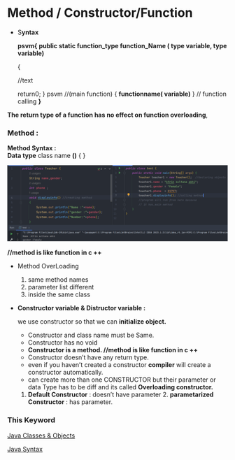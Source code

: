 # Method / Constructor/Function

- S**yntax**
    
    **psvm{**
    **public static function_type  function_Name  ( type variable, type variable)**
    
    {
    
    //text
    
    return0;
    }
    psvm //(main function)
    {  **functionname( variable)**   }      // function calling 
    **}**
    

**The return type of a function has no effect on function overloading**,

### Method :

**Method Syntax :**  
**Data type** class name **()**
{
}

![Screenshot_2.png](Method%20Constructor%20Function%209a63d1374a314dbaa7df527182786e66/Screenshot_2.png)

 **//method is like function in c ++**

- Method OverLoading
    1. same method names
    2. parameter list different
    3. inside the same class

- **Constructor variable & Distructor variable :**
    
    we use constructor so that we can **initialize object.**
    
    - Constructor and class name must be Same.
    - Constructor has no void
    - **Constructor is a method.     //method is like function in c ++**
    - Constructor doesn’t have any return type.
    - even if you haven’t created a constructor **compiler** will create a constructor automatically.
    - can create more than one CONSTRUCTOR but their parameter or data Type has to be diff and its called **Overloading constructor.**
    1. **Default Constructor** : doesn’t have parameter  2. **parametarized Constructor** : has parameter.
    

### This Keyword

[Java Classes & Objects](https://youtu.be/IUqKuGNasdM?t=563)

[Java Syntax](Method%20Constructor%20Function%209a63d1374a314dbaa7df527182786e66/Java%20Syntax%20ecfbe17e2bfa4306aacc06b363e63dff.md)